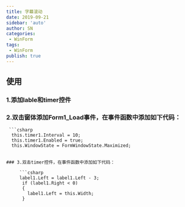 ```yaml
---
title: 字幕滚动
date: 2019-09-21
sidebar: 'auto'
author: SN
categories: 
 - WinForm
tags:
 - WinForm
publish: true
---
```


## 使用

### 1.添加lable和timer控件
### 2.双击窗体添加Form1_Load事件，在事件函数中添加如下代码：

     ```csharp
      this.timer1.Interval = 10;
      this.timer1.Enabled = true;
      this.WindowState = FormWindowState.Maximized;
```

### 3.双击timer控件，在事件函数中添加如下代码：

     ```csharp
     label1.Left = label1.Left - 3;
      if (label1.Right < 0)
      {
        label1.Left = this.Width;
      }
```

    

